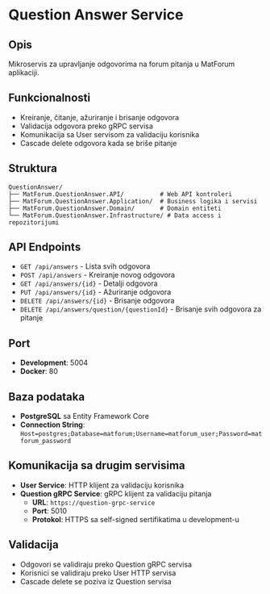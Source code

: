 # Question Answer Service

## Opis
Mikroservis za upravljanje odgovorima na forum pitanja u MatForum aplikaciji.

## Funkcionalnosti
- Kreiranje, čitanje, ažuriranje i brisanje odgovora
- Validacija odgovora preko gRPC servisa
- Komunikacija sa User servisom za validaciju korisnika
- Cascade delete odgovora kada se briše pitanje

## Struktura
```
QuestionAnswer/
├── MatForum.QuestionAnswer.API/          # Web API kontroleri
├── MatForum.QuestionAnswer.Application/  # Business logika i servisi
├── MatForum.QuestionAnswer.Domain/       # Domain entiteti
└── MatForum.QuestionAnswer.Infrastructure/ # Data access i repozitorijumi
```

## API Endpoints
- `GET /api/answers` - Lista svih odgovora
- `POST /api/answers` - Kreiranje novog odgovora
- `GET /api/answers/{id}` - Detalji odgovora
- `PUT /api/answers/{id}` - Ažuriranje odgovora
- `DELETE /api/answers/{id}` - Brisanje odgovora
- `DELETE /api/answers/question/{questionId}` - Brisanje svih odgovora za pitanje

## Port
- **Development**: 5004
- **Docker**: 80

## Baza podataka
- **PostgreSQL** sa Entity Framework Core
- **Connection String**: `Host=postgres;Database=matforum;Username=matforum_user;Password=matforum_password`

## Komunikacija sa drugim servisima
- **User Service**: HTTP klijent za validaciju korisnika
- **Question gRPC Service**: gRPC klijent za validaciju pitanja
  - **URL**: `https://question-grpc-service`
  - **Port**: 5010
  - **Protokol**: HTTPS sa self-signed sertifikatima u development-u

## Validacija
- Odgovori se validiraju preko Question gRPC servisa
- Korisnici se validiraju preko User HTTP servisa
- Cascade delete se poziva iz Question servisa

